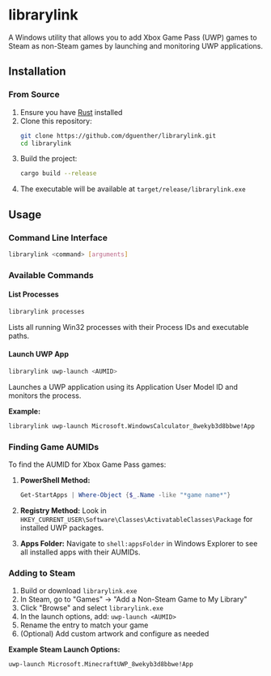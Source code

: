 # librarylink

A Windows utility that allows you to add Xbox Game Pass (UWP) games to Steam as non-Steam games by launching and monitoring UWP applications.

## Installation

### From Source

1. Ensure you have [Rust](https://rustup.rs/) installed
2. Clone this repository:
   ```bash
   git clone https://github.com/dguenther/librarylink.git
   cd librarylink
   ```
3. Build the project:
   ```bash
   cargo build --release
   ```
4. The executable will be available at `target/release/librarylink.exe`

## Usage

### Command Line Interface

```bash
librarylink <command> [arguments]
```

### Available Commands

#### List Processes
```bash
librarylink processes
```
Lists all running Win32 processes with their Process IDs and executable paths.

#### Launch UWP App
```bash
librarylink uwp-launch <AUMID>
```
Launches a UWP application using its Application User Model ID and monitors the process.

**Example:**
```bash
librarylink uwp-launch Microsoft.WindowsCalculator_8wekyb3d8bbwe!App
```

### Finding Game AUMIDs

To find the AUMID for Xbox Game Pass games:

1. **PowerShell Method:**
   ```powershell
   Get-StartApps | Where-Object {$_.Name -like "*game name*"}
   ```

2. **Registry Method:**
   Look in `HKEY_CURRENT_USER\Software\Classes\ActivatableClasses\Package` for installed UWP packages.

3. **Apps Folder:**
   Navigate to `shell:appsFolder` in Windows Explorer to see all installed apps with their AUMIDs.

### Adding to Steam

1. Build or download `librarylink.exe`
2. In Steam, go to "Games" → "Add a Non-Steam Game to My Library"
3. Click "Browse" and select `librarylink.exe`
4. In the launch options, add: `uwp-launch <AUMID>`
5. Rename the entry to match your game
6. (Optional) Add custom artwork and configure as needed

**Example Steam Launch Options:**
```
uwp-launch Microsoft.MinecraftUWP_8wekyb3d8bbwe!App
```